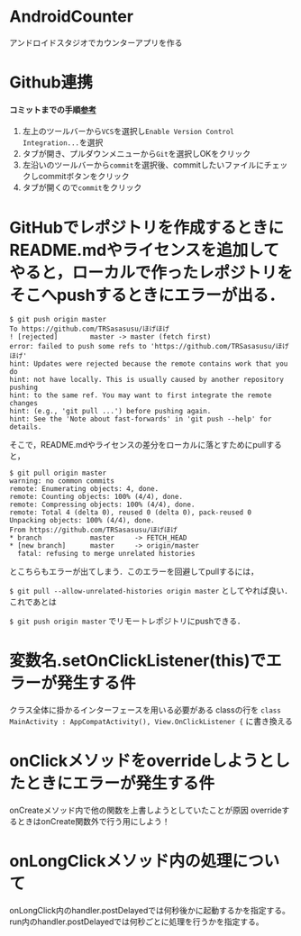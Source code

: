 # AndroidCounter
アンドロイドスタジオでカウンターアプリを作る

# Github連携
#### コミットまでの手順[参考](https://inomacreate.com/androidstudio-git/)
1. 左上のツールバーから`VCS`を選択し`Enable Version Control Integration...`を選択
2. タブが開き、プルダウンメニューから`Git`を選択しOKをクリック
3. 左沿いのツールバーから`commit`を選択後、commitしたいファイルにチェックしcommitボタンをクリック
4. タブが開くので`commit`をクリック

# GitHubでレポジトリを作成するときにREADME.mdやライセンスを追加してやると，ローカルで作ったレポジトリをそこへpushするときにエラーが出る．
```
$ git push origin master
To https://github.com/TRSasasusu/ほげほげ
! [rejected]        master -> master (fetch first)
error: failed to push some refs to 'https://github.com/TRSasasusu/ほげほげ'
hint: Updates were rejected because the remote contains work that you do
hint: not have locally. This is usually caused by another repository pushing
hint: to the same ref. You may want to first integrate the remote changes
hint: (e.g., 'git pull ...') before pushing again.
hint: See the 'Note about fast-forwards' in 'git push --help' for details.
```
そこで，README.mdやライセンスの差分をローカルに落とすためにpullすると，
```
$ git pull origin master
warning: no common commits
remote: Enumerating objects: 4, done.
remote: Counting objects: 100% (4/4), done.
remote: Compressing objects: 100% (4/4), done.
remote: Total 4 (delta 0), reused 0 (delta 0), pack-reused 0
Unpacking objects: 100% (4/4), done.
From https://github.com/TRSasasusu/ほげほげ
* branch            master     -> FETCH_HEAD
* [new branch]      master     -> origin/master
  fatal: refusing to merge unrelated histories
 ```
  とこちらもエラーが出てしまう．このエラーを回避してpullするには，

`$ git pull --allow-unrelated-histories origin master`
としてやれば良い．これであとは

`$ git push origin master`
でリモートレポジトリにpushできる．

# 変数名.setOnClickListener(this)でエラーが発生する件
クラス全体に掛かるインターフェースを用いる必要がある
classの行を `class MainActivity : AppCompatActivity(), View.OnClickListener {` に書き換える

# onClickメソッドをoverrideしようとしたときにエラーが発生する件
onCreateメソッド内で他の関数を上書しようとしていたことが原因
overrideするときはonCreate関数外で行う用にしよう！

# onLongClickメソッド内の処理について
onLongClick内のhandler.postDelayedでは何秒後かに起動するかを指定する。
run内のhandler.postDelayedでは何秒ごとに処理を行うかを指定する。
